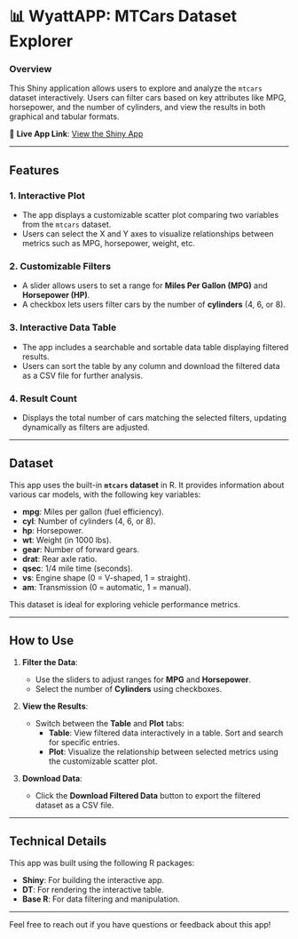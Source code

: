 # 📊 **WyattAPP: MTCars Dataset Explorer**

### **Overview**
This Shiny application allows users to explore and analyze the `mtcars` dataset interactively. Users can filter cars based on key attributes like MPG, horsepower, and the number of cylinders, and view the results in both graphical and tabular formats.

🔗 **Live App Link**: [View the Shiny App](https://wyattz23.shinyapps.io/wyattapp/)

---

## **Features**

### 1. **Interactive Plot**
- The app displays a customizable scatter plot comparing two variables from the `mtcars` dataset.
- Users can select the X and Y axes to visualize relationships between metrics such as MPG, horsepower, weight, etc.

### 2. **Customizable Filters**
- A slider allows users to set a range for **Miles Per Gallon (MPG)** and **Horsepower (HP)**.
- A checkbox lets users filter cars by the number of **cylinders** (4, 6, or 8).

### 3. **Interactive Data Table**
- The app includes a searchable and sortable data table displaying filtered results.
- Users can sort the table by any column and download the filtered data as a CSV file for further analysis.

### 4. **Result Count**
- Displays the total number of cars matching the selected filters, updating dynamically as filters are adjusted.

---

## **Dataset**

This app uses the built-in **`mtcars` dataset** in R. It provides information about various car models, with the following key variables:

- **mpg**: Miles per gallon (fuel efficiency).
- **cyl**: Number of cylinders (4, 6, or 8).
- **hp**: Horsepower.
- **wt**: Weight (in 1000 lbs).
- **gear**: Number of forward gears.
- **drat**: Rear axle ratio.
- **qsec**: 1/4 mile time (seconds).
- **vs**: Engine shape (0 = V-shaped, 1 = straight).
- **am**: Transmission (0 = automatic, 1 = manual).

This dataset is ideal for exploring vehicle performance metrics.

---

## **How to Use**

1. **Filter the Data**:
   - Use the sliders to adjust ranges for **MPG** and **Horsepower**.
   - Select the number of **Cylinders** using checkboxes.

2. **View the Results**:
   - Switch between the **Table** and **Plot** tabs:
     - **Table**: View filtered data interactively in a table. Sort and search for specific entries.
     - **Plot**: Visualize the relationship between selected metrics using the customizable scatter plot.

3. **Download Data**:
   - Click the **Download Filtered Data** button to export the filtered dataset as a CSV file.

---

## **Technical Details**
This app was built using the following R packages:
- **Shiny**: For building the interactive app.
- **DT**: For rendering the interactive table.
- **Base R**: For data filtering and manipulation.

---

Feel free to reach out if you have questions or feedback about this app!
